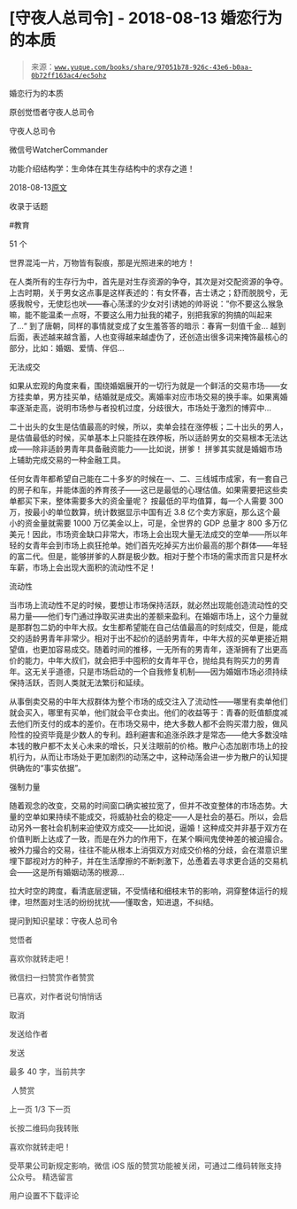 # [守夜人总司令] - 2018-08-13 婚恋行为的本质

> 来源：[`www.yuque.com/books/share/97051b78-926c-43e6-b0aa-0b72ff163ac4/ec5ohz`](https://www.yuque.com/books/share/97051b78-926c-43e6-b0aa-0b72ff163ac4/ec5ohz)



婚恋行为的本质 

原创觉悟者守夜人总司令 

守夜人总司令 

微信号WatcherCommander 

功能介绍结构学：生命体在其生存结构中的求存之道！ 

2018-08-13[原文](https://mp.weixin.qq.com/s?__biz=MzAxNDk1NjI2Mw==&mid=2247483840&idx=1&sn=43f3e99de954b2d57998b9af6ad20ecc&chksm=9b8a2248acfdab5e695708db06047455bb1849dfd38dfa6b99f56ae925d8ca97a2c691f451da&scene=27#wechat_redirect&cpage=497) 

收录于话题 

#教育 

51 个 

世界混沌一片，万物皆有裂痕，那是光照进来的地方！ 

在人类所有的生存行为中，首先是对生存资源的争夺，其次是对交配资源的争夺。上古时期，关于男女这点事是这样表述的：有女怀春，吉士诱之；舒而脱脱兮，无感我帨兮，无使尨也吠——春心荡漾的少女对引诱她的帅哥说：”你不要这么猴急嘛，能不能温柔一点呀，不要这么用力扯我的裙子，别把我家的狗搞的叫起来了…“ 到了唐朝，同样的事情就变成了女生羞答答的暗示：春宵一刻值千金… 越到后面，表述越来越含蓄，人也变得越来越虚伪了，还创造出很多词来掩饰最核心的部分，比如：婚姻、爱情、伴侣…   

无法成交 

如果从宏观的角度来看，围绕婚姻展开的一切行为就是一个鲜活的交易市场——女方挂卖单，男方挂买单，结婚就是成交。离婚率对应市场交易的换手率。如果离婚率逐渐走高，说明市场参与者投机过度，分歧很大，市场处于激烈的博弈中… 

二十出头的女生是估值最高的时候，所以，卖单会挂在涨停板；二十出头的男人，是估值最低的时候，买单基本上只能挂在跌停板，所以适龄男女的交易根本无法达成——除非适龄男青年具备融资能力——比如说，拼爹！ 拼爹其实就是婚姻市场上辅助完成交易的一种金融工具。 

任何女青年都希望自己能在二十多岁的时候在一、二、三线城市成家，有一套自己的房子和车，并能体面的养育孩子——这已是最低的心理估值。如果需要把这些卖单都买下来，整体需要多大的资金量呢？ 按最低的平均值算，每一个人需要 300 万，按最小的单位数算，统计数据显示中国有近 3.8 亿个卖方家庭，那么这个最小的资金量就需要 1000 万亿美金以上，可是，全世界的 GDP 总量才 800 多万亿美元！因此，市场资金缺口非常大，市场上会出现大量无法成交的空单——所以年轻的女青年会到市场上疯狂抢单。她们首先吃掉买方出价最高的那个群体——年轻的富二代。但是，能够拼爹的人群是极少数。相对于整个市场的需求而言只是杯水车薪，市场上会出现大面积的流动性不足！ 

流动性 

当市场上流动性不足的时候，要想让市场保持活跃，就必然出现能创造流动性的交易力量——他们专门通过挣取买进卖出的差额来盈利。在婚姻市场上，这个力量就是那群包二奶的中年大叔。女生都希望能在自己估值最高的时刻成交，但是，能成交的适龄男青年非常少。相对于出不起价的适龄男青年，中年大叔的买单更接近期望值，也更加容易成交。随着时间的推移，一无所有的男青年，逐渐拥有了出更高价的能力，中年大叔们，就会把手中囤积的女青年平仓，抛给具有购买力的男青年。这无关乎道德，只是市场启动的一个自我修复机制——因为婚姻市场必须持续保持活跃，否则人类就无法繁衍和延续。 

从事倒卖交易的中年大叔群体为整个市场的成交注入了流动性——哪里有卖单他们就会买入，哪里有买单，他们就会平仓卖出。他们的收益等于：青春的贬值额度减去他们所支付的成本的差价。在市场交易中，绝大多数人都不会购买潜力股，做风险性的投资毕竟是少数人的专利。趋利避害和追涨杀跌才是常态——绝大多数没啥本钱的散户都不太关心未来的增长，只关注眼前的价格。散户心态加剧市场上的投机行为，从而让市场处于更加剧烈的动荡之中，这种动荡会进一步为散户的认知提供确佐的“事实依据”。 

强制力量 

随着观念的改变，交易的时间窗口确实被拉宽了，但并不改变整体的市场态势。大量的空单如果持续不能成交，将威胁社会的稳定——人是社会的基石。所以，会启动另外一套社会机制来迫使双方成交——比如说，逼婚！这种成交并非基于双方在价值判断上达成了一致，而是在外力的作用下，在某个瞬间鬼使神差的被迫撮合。被外力撮合的交易，往往不能从根本上消弭双方对成交价格的分歧，会在潜意识里埋下鄙视对方的种子，并在生活摩擦的不断刺激下，怂恿着去寻求更合适的交易机会——这是所有婚姻动荡的根源… 

拉大时空的跨度，看清底层逻辑，不受情绪和细枝末节的影响，洞穿整体运行的规律，坦然面对生活的纷纷扰扰——懂取舍，知进退，不纠结。 

提问到知识星球：守夜人总司令  

<ne-card data-card-name="image" data-card-type="inline" id="OZquG" data-event-boundary="card" style="color: rgb(51, 51, 51);">

觉悟者 

喜欢你就转走吧！ 

微信扫一扫赞赏作者赞赏 

已喜欢，对作者说句悄悄话 

取消 

发送给作者 

发送 

最多 40 字，当前共字 

 人赞赏 

上一页 1/3 下一页 

长按二维码向我转账 

喜欢你就转走吧！ 

受苹果公司新规定影响，微信 iOS 版的赞赏功能被关闭，可通过二维码转账支持公众号。 <ne-h3 id="LQgl4" data-lake-id="LQgl4"><ne-heading-ext><ne-heading-anchor></ne-heading-anchor><ne-heading-fold></ne-heading-fold></ne-heading-ext><ne-heading-content>精选留言</ne-heading-content></ne-h3> 

用户设置不下载评论</ne-card>
